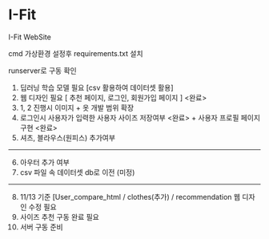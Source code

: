 # I-Fit
I-Fit WebSite

cmd 가상환경 설정후 requirements.txt 설치

runserver로 구동 확인

1. 딥러닝 학습 모델 필요 [csv 활용하여 데이터셋 활용]
2. 웹 디자인 필요 [ 추천 페이지, 로그인, 회원가입 페이지 ] <완료>
3. 1, 2 진행시 이미지 + 옷 개발 범위 확장
4. 로그인시 사용자가 입력한 사용자 사이즈 저장여부 <완료> + 사용자 프로필 페이지 구현 <완료>
5. 셔츠, 블라우스(원피스) 추가여부
-----------------------------------------
6. 아우터 추가 여부
7. csv 파일 속 데이터셋 db로 이전 (미정)
-----------------------------------------
8. 11/13 기준 [User_compare_html / clothes(추가) / recommendation 웹 디자인 수정 필요
9. 사이즈 추천 구동 완료 필요
10. 서버 구동 준비
